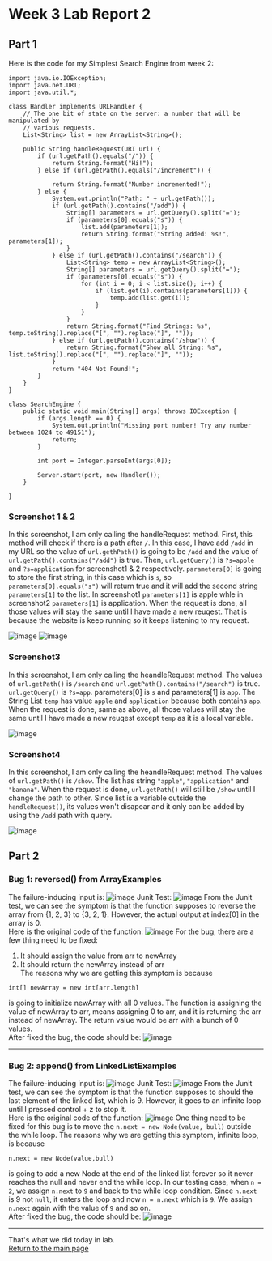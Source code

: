 # **Week 3 Lab Report 2**

## **Part 1**

Here is the code for my Simplest Search Engine from week 2:

```
import java.io.IOException;
import java.net.URI;
import java.util.*;

class Handler implements URLHandler {
    // The one bit of state on the server: a number that will be manipulated by
    // various requests.
    List<String> list = new ArrayList<String>();

    public String handleRequest(URI url) {
        if (url.getPath().equals("/")) {
            return String.format("Hi!");
        } else if (url.getPath().equals("/increment")) {

            return String.format("Number incremented!");
        } else {
            System.out.println("Path: " + url.getPath());
            if (url.getPath().contains("/add")) {
                String[] parameters = url.getQuery().split("=");
                if (parameters[0].equals("s")) {
                    list.add(parameters[1]);
                    return String.format("String added: %s!", parameters[1]);
                }
            } else if (url.getPath().contains("/search")) {
                List<String> temp = new ArrayList<String>();
                String[] parameters = url.getQuery().split("=");
                if (parameters[0].equals("s")) {
                    for (int i = 0; i < list.size(); i++) {
                        if (list.get(i).contains(parameters[1])) {
                            temp.add(list.get(i));
                        }
                    }
                }
                return String.format("Find Strings: %s", temp.toString().replace("[", "").replace("]", ""));
            } else if (url.getPath().contains("/show")) {
                return String.format("Show all String: %s", list.toString().replace("[", "").replace("]", ""));
            }
            return "404 Not Found!";
        }
    }
}

class SearchEngine {
    public static void main(String[] args) throws IOException {
        if (args.length == 0) {
            System.out.println("Missing port number! Try any number between 1024 to 49151");
            return;
        }

        int port = Integer.parseInt(args[0]);

        Server.start(port, new Handler());
    }

}
```

### Screenshot 1 & 2

In this screenshot, I am only calling the handleRequest method. First, this method will check if there is a path after `/`. In this case, I have add `/add` in my URL so the value of `url.gethPath()` is going to be `/add` and the value of `url.getPath().contains("/add")` is true. Then, `url.getQuery()` is `?s=apple` and `?s=application` for screenshot1 & 2 respectively. `parameters[0]` is going to store the first string, in this case which is `s`, so `parameters[0].equals("s")` will return true and it will add the second string `parameters[1]` to the list. In screenshot1 `parameters[1]` is apple whle in screenshot2 `parameters[1]` is application. When the request is done, all those values will stay the same until I have made a new reuqest. That is because the website is keep running so it keeps listening to my request.

![image](lab-report-2-images/addString1.png)
![image](lab-report-2-images/addSTring2.png)

### Screenshot3

In this screenshot, I am only calling the heandleRequest method. The values of `url.getPath()` is `/search` and `url.getPath().contains("/search")` is true. `url.getQuery()` is `?s=app`. parameters[0] is `s` and parameters[1] is `app`. The String List `temp` has value `apple` and `application` because both contains `app`. When the request is done, same as above, all those values will stay the same until I have made a new reuqest except `temp` as it is a local variable.

![image](lab-report-2-images/searchString.png)

### Screenshot4

In this screenshot, I am only calling the heandleRequest method. The values of `url.getPath()` is `/show`. The list has string `"apple"`, `"application"` and `"banana"`. When the request is done, `url.getPath()` will still be `/show` until I change the path to other. Since list is a variable outside the `handleRequest()`, its values won't disapear and it only can be added by using the `/add` path with query.

![image](lab-report-2-images/showString.png)

## **Part 2**

### Bug 1: reversed() from ArrayExamples

The failure-inducing input is:
![image](lab-report-2-images/reversedTestCode.png)
Junit Test:
![image](lab-report-2-images/reversedTestOutput.png)
From the Junit test, we can see the symptom is that the function supposes to reverse the array from {1, 2, 3} to {3, 2, 1}. However, the actual output at index[0] in the array is 0.\
Here is the original code of the function:
![image](lab-report-2-images/originalCodeForReversed.png)
For the bug, there are a few thing need to be fixed:

1. It should assign the value from arr to newArray
2. It should return the newArray instead of arr\
   The reasons why we are getting this symptom is because

```
int[] newArray = new int[arr.length]
```

is going to initialize newArray with all 0 values. The function is assigning the value of newArray to arr, means assigning 0 to arr, and it is returning the arr instead of newArray. The return value would be arr with a bunch of 0 values.\
After fixed the bug, the code should be:
![image](lab-report-2-images/reversedFixedCode.png)

---

### Bug 2: append() from LinkedListExamples

The failure-inducing input is:
![image](lab-report-2-images/appendTestCode.png)
Junit Test:
![image](lab-report-2-images/appendTestOutput.png)
From the Junit test, we can see the symptom is that the function supposes to should the last element of the linked list, which is 9. However, it goes to an infinite loop until I pressed control + z to stop it. \
Here is the original code of the function:
![image](lab-report-2-images/appendOriginalCode.png)
One thing need to be fixed for this bug is to move the `n.next = new Node(value, bull)` outside the while loop.
The reasons why we are getting this symptom, infinite loop, is because

```
n.next = new Node(value,bull)
```

is going to add a new Node at the end of the linked list forever so it never reaches the null and never end the while loop. In our testing case, when `n = 2`, we assign `n.next` to `9` and back to the while loop condition. Since `n.next` is 9 not `null`, it enters the loop and now `n = n.next` which is `9`. We assign `n.next` again with the value of `9` and so on.\
After fixed the bug, the code should be:
![image](lab-report-2-images/reversedFixedCode.png)

---

That's what we did today in lab.\
[Return to the main page](index.md)
